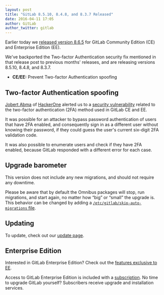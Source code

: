 ```yaml
---
layout: post
title: "GitLab 8.5.10, 8.4.8, and 8.3.7 Released"
date: 2016-04-11 17:05
author: GitLab
author_twitter: gitlab
---
```


Earlier today we [released version 8.6.5][8-6-5] for GitLab Community Edition
(CE) and Enterprise Edition (EE).

We've backported the Two-factor Authentication security fix mentioned in that
release post to previous months' releases, and are releasing versions 8.5.10,
8.4.8, and 8.3.7.

[8-6-5]: /2016/04/11/gitlab-8-dot-6-dot-5-released/

<!-- more -->

- **CE/EE:** Prevent Two-factor Authentication spoofing

## Two-factor Authentication spoofing

[Jobert Abma](https://twitter.com/jobertabma) of [HackerOne](https://hackerone.com/jobert)
alerted us to a [security vulnerability] related to the two-factor authentication
(2FA) method used in GitLab CE and EE.

It was possible for an attacker to bypass password authentication of users that
have 2FA enabled, and consequently sign in as a different user without knowing
their password, if they could guess the user's current six-digit 2FA validation
code.

It was also possible to enumerate users and check if they have 2FA enabled,
because GitLab responded with a different error for each case.

[security vulnerability]: https://gitlab.com/gitlab-org/gitlab-ce/issues/14900

## Upgrade barometer

This version does not include any new migrations, and should not require
any downtime.

Please be aware that by default the Omnibus packages will stop, run migrations,
and start again, no matter how “big” or “small” the upgrade is. This behavior
can be changed by adding a [`/etc/gitlab/skip-auto-migrations`
file](http://doc.gitlab.com/omnibus/update/README.html).

## Updating

To update, check out our [update page](https://about.gitlab.com/update).

## Enterprise Edition

Interested in GitLab Enterprise Edition? Check out the [features exclusive to
EE](https://about.gitlab.com/features/#enterprise).

Access to GitLab Enterprise Edition is included with a [subscription](https://about.gitlab.com/pricing/).
No time to upgrade GitLab yourself? Subscribers receive upgrade and installation
services.

